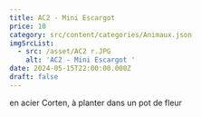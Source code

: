 ```yaml
---
title: AC2 - Mini Escargot
price: 10
category: src/content/categories/Animaux.json
imgSrcList:
  - src: /asset/AC2 r.JPG
    alt: 'AC2 - Mini Escargot '
date: 2024-05-15T22:00:00.000Z
draft: false
---
```


en acier Corten, à planter dans un pot de fleur
